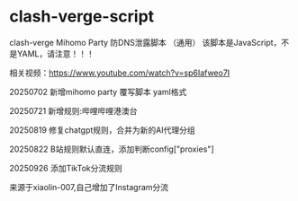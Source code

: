 # clash-verge-script
clash-verge Mihomo Party 防DNS泄露脚本 （通用）
该脚本是JavaScript，不是YAML，请注意！！！

相关视频：https://www.youtube.com/watch?v=sp6Iafweo7I

20250702 新增mihomo party 覆写脚本 yaml格式

20250721 新增规则:哔哩哔哩港澳台

20250819 修复chatgpt规则，合并为新的AI代理分组

20250822 B站规则默认直连，添加判断config["proxies"]

20250926 添加TikTok分流规则

来源于xiaolin-007,自己增加了Instagram分流